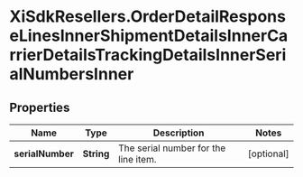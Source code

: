 # XiSdkResellers.OrderDetailResponseLinesInnerShipmentDetailsInnerCarrierDetailsTrackingDetailsInnerSerialNumbersInner

## Properties

Name | Type | Description | Notes
------------ | ------------- | ------------- | -------------
**serialNumber** | **String** | The serial number for the line item. | [optional] 


